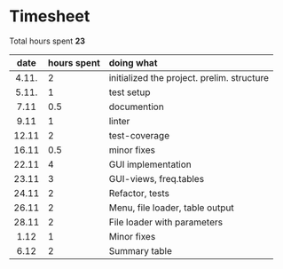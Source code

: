 
# Timesheet

Total hours spent **23**

| date | hours spent | doing what  |
| :----:|:-----| :-----|
| 4.11. | 2    | initialized the project. prelim. structure |
| 5.11. | 1    | test setup |
| 7.11  | 0.5  | documention |
| 9.11  | 1    | linter |
| 12.11 | 2    | test-coverage |
| 16.11 | 0.5  | minor fixes |
| 22.11 | 4    | GUI implementation |
| 23.11 | 3    | GUI-views, freq.tables |
| 24.11 | 2    | Refactor, tests |
| 26.11 | 2    | Menu, file loader, table output |
| 28.11 | 2    | File loader with parameters |
| 1.12  | 1    | Minor fixes |
| 6.12  | 2    | Summary table |